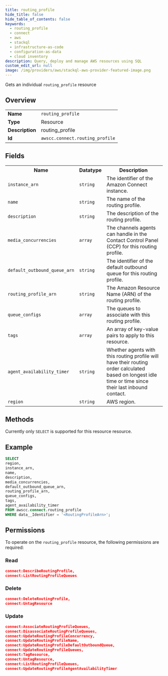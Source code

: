 ```yaml
---
title: routing_profile
hide_title: false
hide_table_of_contents: false
keywords:
  - routing_profile
  - connect
  - aws
  - stackql
  - infrastructure-as-code
  - configuration-as-data
  - cloud inventory
description: Query, deploy and manage AWS resources using SQL
custom_edit_url: null
image: /img/providers/aws/stackql-aws-provider-featured-image.png
---
```

Gets an individual <code>routing_profile</code> resource

## Overview
<table><tbody>
<tr><td><b>Name</b></td><td><code>routing_profile</code></td></tr>
<tr><td><b>Type</b></td><td>Resource</td></tr>
<tr><td><b>Description</b></td><td>routing_profile</td></tr>
<tr><td><b>Id</b></td><td><code>awscc.connect.routing_profile</code></td></tr>
</tbody></table>

## Fields
<table><tbody>
<tr><th>Name</th><th>Datatype</th><th>Description</th></tr>
<tr><td><code>instance_arn</code></td><td><code>string</code></td><td>The identifier of the Amazon Connect instance.</td></tr>
<tr><td><code>name</code></td><td><code>string</code></td><td>The name of the routing profile.</td></tr>
<tr><td><code>description</code></td><td><code>string</code></td><td>The description of the routing profile.</td></tr>
<tr><td><code>media_concurrencies</code></td><td><code>array</code></td><td>The channels agents can handle in the Contact Control Panel (CCP) for this routing profile.</td></tr>
<tr><td><code>default_outbound_queue_arn</code></td><td><code>string</code></td><td>The identifier of the default outbound queue for this routing profile.</td></tr>
<tr><td><code>routing_profile_arn</code></td><td><code>string</code></td><td>The Amazon Resource Name (ARN) of the routing profile.</td></tr>
<tr><td><code>queue_configs</code></td><td><code>array</code></td><td>The queues to associate with this routing profile.</td></tr>
<tr><td><code>tags</code></td><td><code>array</code></td><td>An array of key-value pairs to apply to this resource.</td></tr>
<tr><td><code>agent_availability_timer</code></td><td><code>string</code></td><td>Whether agents with this routing profile will have their routing order calculated based on longest idle time or time since their last inbound contact.</td></tr>
<tr><td><code>region</code></td><td><code>string</code></td><td>AWS region.</td></tr>

</tbody></table>

## Methods
Currently only <code>SELECT</code> is supported for this resource resource.

## Example
```sql
SELECT
region,
instance_arn,
name,
description,
media_concurrencies,
default_outbound_queue_arn,
routing_profile_arn,
queue_configs,
tags,
agent_availability_timer
FROM awscc.connect.routing_profile
WHERE data__Identifier = '<RoutingProfileArn>';
```

## Permissions

To operate on the <code>routing_profile</code> resource, the following permissions are required:

### Read
```json
connect:DescribeRoutingProfile,
connect:ListRoutingProfileQueues
```

### Delete
```json
connect:DeleteRoutingProfile,
connect:UntagResource
```

### Update
```json
connect:AssociateRoutingProfileQueues,
connect:DisassociateRoutingProfileQueues,
connect:UpdateRoutingProfileConcurrency,
connect:UpdateRoutingProfileName,
connect:UpdateRoutingProfileDefaultOutboundQueue,
connect:UpdateRoutingProfileQueues,
connect:TagResource,
connect:UntagResource,
connect:ListRoutingProfileQueues,
connect:UpdateRoutingProfileAgentAvailabilityTimer
```


